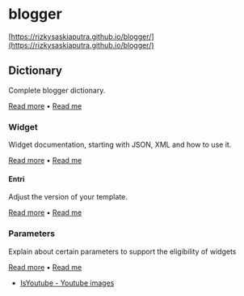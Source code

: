 # blogger
[https://rizkysaskiaputra.github.io/blogger/](https://rizkysaskiaputra.github.io/blogger/)

## Dictionary
Complete blogger dictionary.

[Read more](https://rizkysaskiaputra.github.io/blogger/dictionary/) • [Read me](https://github.com/rizkysaskiaputra/blogger/tree/master/dictionary/)

### Widget
Widget documentation, starting with JSON, XML and how to use it.

[Read more](https://rizkysaskiaputra.github.io/blogger/dictionary/widget/) • [Read me](https://github.com/rizkysaskiaputra/blogger/tree/master/dictionary/widget/)

#### Entri
Adjust the version of your template.

[Read more](https://rizkysaskiaputra.github.io/blogger/dictionary/widget/) • [Read me](https://github.com/rizkysaskiaputra/blogger/tree/master/dictionary/widget/)

### Parameters
Explain about certain parameters to support the eligibility of widgets

[Read more](https://rizkysaskiaputra.github.io/blogger/dictionary/parameters/) • [Read me](https://github.com/rizkysaskiaputra/blogger/tree/master/dictionary/parameters/)

- [IsYoutube - Youtube images](https://rizkysaskiaputra.github.io/blogger/dictionary/parameters/youtube-images)
